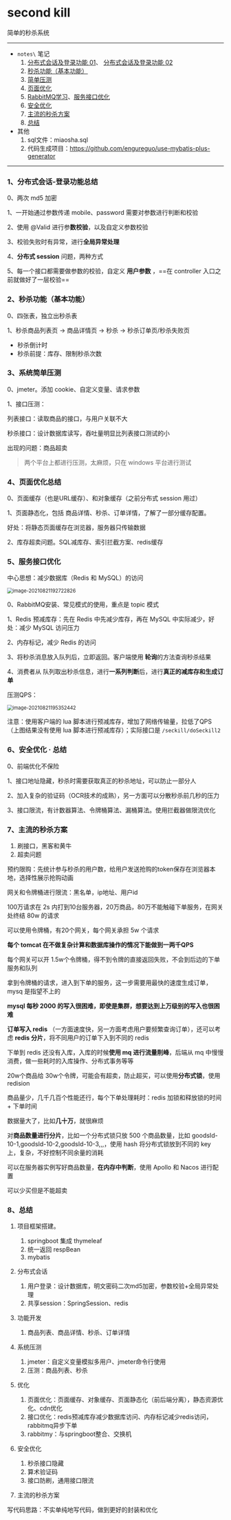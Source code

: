 # second kill

简单的秒杀系统



---



- `notes\` 笔记
  1. [分布式会话及登录功能 01](notes/01登录.md)、 [分布式会话及登录功能 02](notes/02分布式会话.md)
  2. [秒杀功能（基本功能）](notes/03秒杀.md)
  3. [简单压测](notes/04压测.md)
  4. [页面优化](notes/05RabbitMQ学习.md)
  5. [RabbitMQ学习](notes/05RabbitMQ学习.md)、[服务接口优化](notes/06服务优化.md)
  6. [安全优化](notes/07安全优化.md)
  7. [主流的秒杀方案](#7、主流的秒杀方案)
  8. [总结](#8、总结)
- 其他
  1. sql文件：miaosha.sql
  2. 代码生成项目：https://github.com/engureguo/use-mybatis-plus-generator



---

### 1、分布式会话-登录功能总结

0、两次 md5 加密

1、一开始通过参数传递 mobile、password 需要对参数进行判断和校验

2、使用 @Valid 进行参**数校验**，以及自定义参数校验

3、校验失败时有异常，进行**全局异常处理**

4、**分布式 session** 问题，两种方式

5、每一个接口都需要做参数的校验，自定义 **用户参数** ，==在 controller 入口之前就做好了一层校验==



### 2、秒杀功能（基本功能）

0、四张表，独立出秒杀表

1、秒杀商品列表页 -> 商品详情页 -> 秒杀 -> 秒杀订单页/秒杀失败页

- 秒杀倒计时
- 秒杀前提：库存、限制秒杀次数




### 3、系统简单压测
0、jmeter。添加 cookie、自定义变量、请求参数

1、接口压测：

列表接口：读取商品的接口，与用户关联不大

秒杀接口：设计数据库读写，吞吐量明显比列表接口测试的小

出现的问题：商品超卖

> 两个平台上都进行压测，太麻烦，只在 windows 平台进行测试



### 4、页面优化总结

0、页面缓存（也是URL缓存）、和对象缓存（之前分布式 session 用过）

1、页面静态化，包括 商品详情、秒杀、订单详情，了解了一部分缓存配置。

好处：将静态页面缓存在浏览器，服务器只传输数据

2、库存超卖问题。SQL减库存、索引拦截方案、redis缓存



### 5、服务接口优化

中心思想：减少数据库（Redis 和 MySQL）的访问

<img src="https://i.loli.net/2021/08/21/X5vNMgWjbl1ft7U.png" alt="image-20210821192722826" style="zoom:80%;" />

0、RabbitMQ安装、常见模式的使用，重点是 topic 模式

1、Redis 预减库存：先在 Redis 中先减少库存，再在 MySQL 中实际减少，好处：减少 MySQL 访问压力

2、内存标记，减少 Redis 的访问

3、将秒杀消息放入队列后，立即返回。客户端使用 **轮询**的方法查询秒杀结果

4、消费者从 队列取出秒杀信息，进行**一系列判断**后，进行**真正的减库存和生成订单**

压测QPS：

<img src="https://i.loli.net/2021/08/21/vGASbgtMPsjXwq6.png" alt="image-20210821195352442" style="zoom:80%;" />

注意：使用客户端的 lua 脚本进行预减库存，增加了网络传输量，拉低了QPS（上图结果没有使用 lua 脚本进行预减库存）；实际接口是 `/seckill/doSeckill2`



### 6、安全优化 · 总结

0、前端优化不保险

1、接口地址隐藏，秒杀时需要获取真正的秒杀地址，可以防止一部分人

2、加入复杂的验证码（OCR技术的成熟），另一方面可以分散秒杀前几秒的压力

3、接口限流，有计数器算法、令牌桶算法、漏桶算法。使用拦截器做限流优化



### 7、主流的秒杀方案



1. 刷接口，黑客和黄牛
2. 超卖问题



预约限购：先统计参与秒杀的用户数，给用户发送抢购的token保存在浏览器本地，选择性展示抢购动画



网关和令牌桶进行限流：黑名单，ip地址、用户id



100万请求在 2s 内打到10台服务器，20万商品，80万不能触碰下单服务，在网关处终结 80w 的请求

可以使用令牌桶，有20个网关，每个网关承担 5w 个请求

**每个 tomcat 在不做复杂计算和数据库操作的情况下能做到一两千QPS**

每个网关可以开 1.5w个令牌桶，得不到令牌的直接返回失败，不会到后边的下单服务和队列

拿到令牌桶的请求，进入到下单的服务，这一步需要用最快的速度生成订单，mysq 是指望不上的

**mysql 每秒 2000 的写入很困难，即使是集群，想要达到上万级别的写入也很困难**

**订单写入 redis** （一方面速度快，另一方面考虑用户要频繁查询订单），还可以考虑 **redis 分片**，将不同用户的订单下入到不同的 redis

下单到 redis 还没有入库，入库的时候**使用 mq 进行流量削峰**，后端从 mq 中慢慢消费，做一些耗时的入库操作、分布式事务等等

20w个商品给 30w个令牌，可能会有超卖，防止超买，可以使用**分布式锁**，使用 redision

商品量少，几千几百个性能还行，每个下单处理耗时：redis 加锁和释放锁的时间 + 下单时间

数据量大了，比如**几十万**，就很麻烦

对**商品数量进行分片**，比如一个分布式锁只放 500 个商品数量，比如 goodsId-10-1,goodsId-10-2,goodsId-10-3,,,，使用 hash 将分布式锁放到不同的 key 上，复杂，不好控制不同余量的消耗

可以在服务器实例写好商品数量，**在内存中判断**，使用 Apollo 和 Nacos 进行配置

可以少买但是不能超卖



### 8、总结

1. 项目框架搭建。
   1. springboot 集成 thymeleaf
   2. 统一返回 respBean
   3. mybatis
2. 分布式会话
   1. 用户登录：设计数据库，明文密码二次md5加密，参数校验+全局异常处理
   2. 共享session：SpringSession、redis

3. 功能开发
   1. 商品列表、商品详情、秒杀、订单详情
4. 系统压测
   1. jmeter：自定义变量模拟多用户、jmeter命令行使用
   2. 压测：商品列表、秒杀

5. 优化
   1. 页面优化：页面缓存、对象缓存、页面静态化（前后端分离），静态资源优化、cdn优化
   2. 接口优化：redis预减库存减少数据库访问、内存标记减少redis访问，rabbitmq异步下单
   3. rabbitmy：与springboot整合、交换机
6. 安全优化
   1. 秒杀接口隐藏
   2. 算术验证码
   3. 接口防刷，通用接口限流
7. 主流的秒杀方案



写代码思路：不实单纯地写代码，做到更好的封装和优化	





